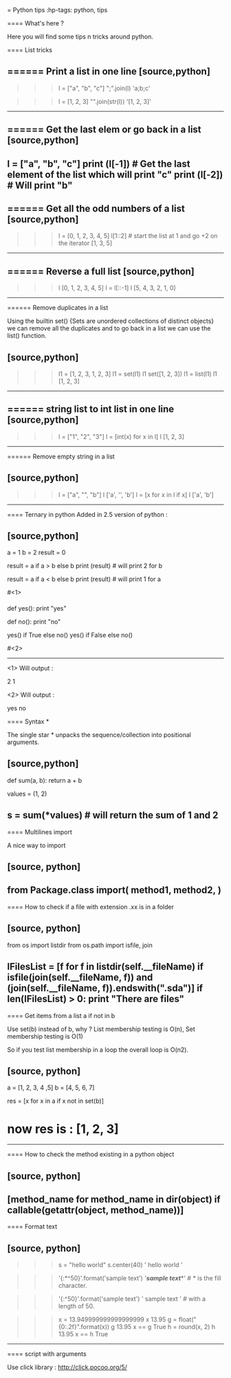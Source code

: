 = Python tips
:hp-tags: python, tips

==== What's here ?

Here you will find some tips n tricks around python.

==== List tricks

====== Print a list in one line
[source,python]
----
>>> l = ["a", "b", "c"]
>>> ";".join(l)
'a;b;c'

>>> l = [1, 2, 3]
>>> "".join(str(l))
'[1, 2, 3]'
----

====== Get the last elem or go back in a list
[source,python]
----
l = ["a", "b", "c"] 
print (l[-1]) # Get the last element of the list which will print "c"
print (l[-2]) # Will print "b"
----

====== Get all the odd numbers of a list
[source,python]
----
>>> l = [0, 1, 2, 3, 4, 5]
>>> l[1::2] # start the list at 1 and go +2 on the iterator
[1, 3, 5]
----
====== Reverse a full list
[source,python]
----
>>> l
[0, 1, 2, 3, 4, 5]
>>> l = l[::-1]
>>> l
[5, 4, 3, 2, 1, 0]
----

====== Remove duplicates in a list

Using the builtin set() {Sets are unordered collections of distinct objects} we can remove all the duplicates and to go back in a list we can use the list() function.

[source,python]
----
>>> l1 = [1, 2, 3, 1, 2, 3]
>>> l1 = set(l1)
>>> l1
set([1, 2, 3])
>>> l1 = list(l1)
>>> l1
[1, 2, 3]
----
====== string list to int list in one line
[source,python]
----
>>> l = ["1", "2", "3"]
>>> l = [int(x) for x in l]
>>> l
[1, 2, 3]
----

====== Remove empty string in a list

[source,python]
----
>>> l = ["a", "", "b"]
>>> l
['a', '', 'b']
>>> l = [x for x in l if x]
>>> l
['a', 'b']
----



==== Ternary in python
Added in 2.5 version of python :

[source,python]
----
a = 1
b = 2
result = 0

result = a if a > b else b
print (result) # will print 2 for b

result = a if a < b else b
print (result) # will print 1 for a

#<1>

####

def yes():
	print "yes"
	
def no():
	print "no"
	
yes() if True else no() 
yes() if False else no()

#<2>

----
<1> Will output : 
>  
2
1

<2> Will output :
>
yes
no

==== Syntax * 

The single star * unpacks the sequence/collection into positional arguments.


[source,python]
----
def sum(a, b):
    return a + b

values = (1, 2)

s = sum(*values) # will return the sum of 1 and 2
----

==== Multilines import

A nice way to import

[source, python]
----
from Package.class import(
        method1,
        method2,
    )
----

==== How to check if a file with extension .xx is in a folder

[source, python]
----
from os import listdir
from os.path import isfile, join

lFilesList = [f for f in listdir(self.__fileName) if isfile(join(self.__fileName, f)) and (join(self.__fileName, f)).endswith(".sda")]
if len(lFilesList) > 0:
   print "There are files"
----

==== Get items from a list a if not in b

Use set(b) instead of b, why ? 
List membership testing is O(n), Set membership testing is O(1)

So if you test list membership in a loop the overall loop is O(n2).

[source, python]
----
a = [1, 2, 3, 4 ,5]
b = [4, 5, 6, 7]

res = [x for x in a if x not in set(b)]

# now res is : [1, 2, 3]
----

==== How to check the method existing in a python object

[source, python]
----
[method_name for method_name in dir(object)
 if callable(getattr(object, method_name))]
----

==== Format text

[source, python]
----

>>> s = "hello world"
>>> s.center(40)
>>> '              hello world               '

>>> '{:*^50}'.format('sample text')
'*******************sample text********************'     # * is the fill character.

>>> '{:^50}'.format('sample text')
'                   sample text                    '     # with a length of 50.

>>> x = 13.949999999999999999
>>> x
13.95
>>> g = float("{0:.2f}".format(x))
>>> g
13.95
>>> x == g
True
>>> h = round(x, 2)
>>> h
13.95
>>> x == h
True
----

==== script with arguments

Use click library : http://click.pocoo.org/5/


